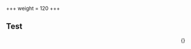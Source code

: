 +++
weight = 120
+++

## Test

<section >
    <mec-2 style="position:absolute; right: 25%" width="1000" height="600" grid cartesian>{}</mec-2>
</section>
